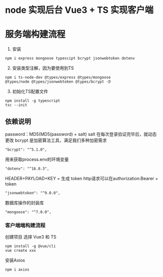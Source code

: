 # node 实现后台 Vue3 + TS 实现客户端

# 服务端构建流程

1. 安装

```
npm i express mongoose typescipt bcrypt jsonwebtoken dotenv
```

2. 安装类型注解，因为要使用到TS

```
npm i ts-node-dev @types/express @types/mongoose 
@types/node @types/jsonwebtoken @types/bcrypt -D
```

3. 初始化TS配置文件

```
npm install -g typescript
tsc --init
```

## 依赖说明

password：MD5(MD5(password) + salt)
salt 在每次登录验证完毕后，就动态更改
bcrypt 是加密算法工具，满足我们多种加密需求

    "bcrypt": "^5.1.0",

用来获取process.env的环境变量

    "dotenv": "^16.0.3",

HEADER+PAYLOAD+KEY = 生成 token
http请求可以在authorization:Bearer + token

    "jsonwebtoken": "^9.0.0",

数据库操作的封装库

    "mongoose": "^7.0.0",

### 客户端端构建流程

创建项目 选择 Vue3 和 TS

    npm install -g @vue/cli
    vue create xxx

安装Axios

    npm i axios


